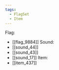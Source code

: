 ```yaml
---
tags:
  - FlagSet
  - Item
---
```

Flag:
- [[flag_9884]]
Sound:
- [[sound_44]]
- [[sound_43]]
- [[sound_17]]
Item:
- [[item_437]]
